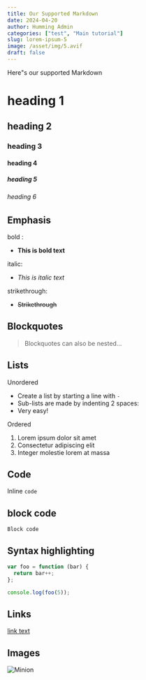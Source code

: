 ```yaml
---
title: Our Supported Markdown
date: 2024-04-20
author: Humming Admin
categories: ["test", "Main tutorial"]
slug: lorem-ipsum-5
image: /asset/img/5.avif
draft: false
---
```


Here"s our supported Markdown

# heading 1

## heading 2

### heading 3

#### heading 4

##### heading 5

###### heading 6

## Emphasis

bold :

- **This is bold text**

italic:

- _This is italic text_

strikethrough:

- ~~Strikethrough~~

## Blockquotes

> Blockquotes can also be nested...

## Lists

Unordered

- Create a list by starting a line with `-`
- Sub-lists are made by indenting 2 spaces:
- Very easy!

Ordered

1. Lorem ipsum dolor sit amet
2. Consectetur adipiscing elit
3. Integer molestie lorem at massa

## Code

Inline `code`

## block code

```
Block code
```

## Syntax highlighting

```js
var foo = function (bar) {
  return bar++;
};

console.log(foo(5));
```

## Links

[link text](http://dev.nodeca.com)

## Images

![Minion](https://octodex.github.com/images/minion.png)
